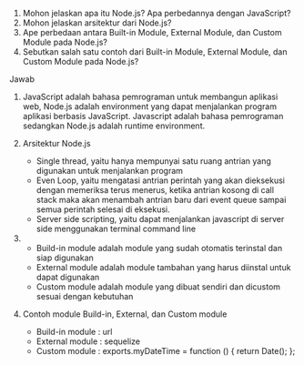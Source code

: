 1. Mohon jelaskan apa itu Node.js? Apa perbedannya dengan JavaScript?
2. Mohon jelaskan arsitektur dari Node.js?
3. Ape perbedaan antara Built-in Module, External Module, dan Custom Module pada Node.js?
4. Sebutkan salah satu contoh dari Built-in Module, External Module, dan Custom Module pada Node.js?

Jawab

1. JavaScript adalah bahasa pemrograman untuk membangun aplikasi web, Node.js adalah environment yang dapat menjalankan program aplikasi berbasis JavaScript. Javascript adalah bahasa pemrograman sedangkan Node.js adalah runtime environment.

2. Arsitektur Node.js

   - Single thread, yaitu hanya mempunyai satu ruang antrian yang digunakan untuk menjalankan program
   - Even Loop, yaitu mengatasi antrian perintah yang akan dieksekusi dengan
     memeriksa terus menerus, ketika antrian kosong di call stack maka akan menambah antrian baru dari event queue sampai semua perintah selesai di eksekusi.
   - Server side scripting, yaitu dapat menjalankan javascript di server side menggunakan terminal command line

3. - Build-in module adalah module yang sudah otomatis terinstal dan siap digunakan
   - External module adalah module tambahan yang harus diinstal untuk dapat digunakan
   - Custom module adalah module yang dibuat sendiri dan dicustom sesuai dengan kebutuhan

4. Contoh module Build-in, External, dan Custom module
   - Build-in module : url
   - External module : sequelize
   - Custom module :
     exports.myDateTime = function () {
     return Date();
     };
